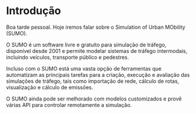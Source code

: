 # Introdução
Boa tarde pessoal. Hoje iremos falar sobre o Simulation of Urban MObility (SUMO).

O SUMO é um software livre e gratuito para simulação de tráfego, disponível desde 2001 e permite modelar sistemas de tráfego intermodais, incluindo veículos, transporte público e pedestres.

Incluso com o SUMO está uma vasta opção de ferramentas que automatizam as principais tarefas para a criação, execução e avaliação das simulações de tráfego, tais como importação de rede, cálculo de rotas, visualização e cálculo de emissões.

O SUMO ainda pode ser melhorado com modelos customizados e provê várias API para controlar remotamente a simulação.
